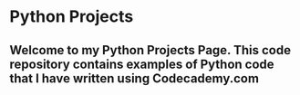 # Python Projects
## Welcome to my Python Projects Page.  This code repository contains examples of Python code that I have written using Codecademy.com
